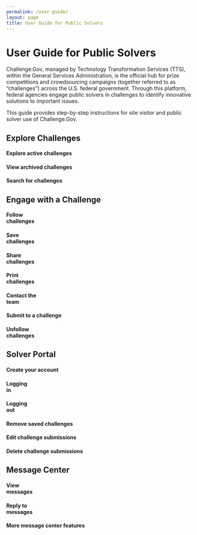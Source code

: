 ```yaml
---
permalink: /user-guide/
layout: page
title: User Guide for Public Solvers
---
```



<h1 class="text-center mb-6 font-weight-bold">User Guide for Public Solvers</h1> <!-- merged -->
<div class="grid-row"> <!-- merged -->
  <div class="grid-col"> <!-- merged -->
    <p>Challenge.Gov, managed by Technology Transformation Services (TTS), within the General Services Administration, is the official hub for prize competitions and crowdsourcing campaigns (together referred to as “challenges”) across the U.S. federal government. Through this platform, federal agencies engage public solvers in challenges to identify innovative solutions to important issues.</p> <!-- merged -->
    <p>This guide provides step-by-step instructions for site visitor and public solver use of Challenge.Gov. </p> <!-- merged -->
  </div> <!-- merged -->
</div> <!-- merged -->

<h2>Explore Challenges</h2> <!-- merged -->
<div class="grid-row grid-gap"> <!-- merged -->
  <div class="tablet:grid-col-3"> <!-- merged -->
    <div class="usa-card"><a href="{{ site.baseurl }}/user-guide/explore-active-challenges/" style="text-decoration: none !important;"> <!-- merged -->
      <div class="usa-card__body text-center"> <i class="fas fa-trophy" style="color: #fa9441;font-size: 2em; padding-bottom: 20px;" title="Explore active challenges"></i> <!-- merged -->
        <h4 class="usa-card__heading text-center user-guide-title">Explore active challenges</h4> <!-- merged -->
      </div></a> <!-- merged -->
    </div> <!-- merged -->
  </div> <!-- merged -->
  <div class="tablet:grid-col-3"> <!-- merged -->
      <div class="usa-card"> <!-- merged -->
        <div class="usa-card__body text-center"> <a href="{{ site.baseurl }}/user-guide/view-archived-challenges/" style="text-decoration: none !important;"><i class="fas fa-folder" style="color: #fa9441; font-size: 2em; padding-bottom: 20px;" title="View archived challenges"></i> <!-- merged --> 
              <h4 class="usa-card__heading text-center">View archived challenges</h4> <!-- merged -->
          </a> <!-- merged -->
      </div> <!-- merged -->
    </div> <!-- merged -->
  </div> <!-- merged -->
  <div class="tablet:grid-col-3"> <!-- merged -->
    <div class="usa-card"> <!-- merged -->
      <div class="usa-card__body text-center"> <a href="{{ site.baseurl }}/user-guide/search-for-challenges/" style="text-decoration: none !important;"><i class="fas fa-search" style="color: #fa9441; font-size: 2em; padding-bottom: 20px;" title="Search for challenges"></i> <!-- merged -->
          <h4 class="usa-card__heading text-center">Search for challenges</h4> <!-- merged -->
          </a> <!-- merged -->
      </div> <!-- merged -->
    </div> <!-- merged -->
  </div> <!-- merged -->
</div> <!-- merged -->

<h2>Engage with a Challenge</h2> <!-- merged -->
<div class="grid-row grid-gap"> <!-- merged -->
  <div class="tablet:grid-col-3"> <!-- merged -->
    <div class="usa-card"> <!-- merged -->
      <div class="usa-card__body text-center"> <a href="{{ site.baseurl }}/user-guide/follow-challenges/" style="text-decoration: none !important;"><i class="fas fa-eye" style="color: #fa9441; font-size: 2em; padding-bottom: 20px;" title="Follow challenges"></i> <!-- merged -->
        <h4 class="usa-card__heading text-center">Follow<br />challenges</h4> <!-- merged -->
        </a> </div> <!-- merged -->
    </div> <!-- merged -->
  </div> <!-- merged -->

  <div class="tablet:grid-col-3"> <!-- merged -->
    <div class="usa-card"> <!-- merged -->
      <div class="usa-card__body text-center"> <a href="{{ site.baseurl }}/user-guide/save-challenges/" style="text-decoration: none !important;"><i class="fas fa-save" style="color: #fa9441; font-size: 2em; padding-bottom: 20px;" title="Save challenges"></i>
        <h4 class="usa-card__heading text-center">Save<br />challenges</h4>
        </a> 
      </div> <!-- merged -->
    </div> <!-- merged -->
  </div> <!-- merged -->

  <div class="tablet:grid-col-3"> <!-- merged -->
    <div class="usa-card"> <!-- merged -->
      <div class="usa-card__body text-center"> <a href="{{ site.baseurl }}/user-guide/share-challenges/" style="text-decoration: none !important;"><i class="fas fa-share" style="color: #fa9441; font-size: 2em; padding-bottom: 20px;" title="Share challenges"></i>
        <h4 class="usa-card__heading text-center">Share<br />challenges</h4>
        </a> 
      </div> <!-- merged -->
    </div> <!-- merged -->
  </div> <!-- merged -->
  
  <div class="tablet:grid-col-3"> <!-- merged -->
    <div class="usa-card"> <!-- merged -->
      <div class="usa-card__body text-center"> <a href="{{ site.baseurl }}/user-guide/print-challenges/" style="text-decoration: none !important;"><i class="fas fa-print" style="color: #fa9441; font-size: 2em; padding-bottom: 20px;" title="Print challenges"></i> <!-- merged -->
        <h4 class="usa-card__heading text-center">Print<br>challenges</h4> <!-- merged -->
        </a> </div> <!-- merged -->
    </div> <!-- merged -->
  </div> <!-- merged -->

  <div class="tablet:grid-col-3"> <!-- merged -->
    <div class="usa-card"> <!-- merged -->
      <div class="usa-card__body text-center"> <a href="{{ site.baseurl }}/user-guide/contact-challenge-management/" style="text-decoration: none !important;"><i class="fas fa-envelope" style="color: #fa9441; font-size: 2em; padding-bottom: 20px;" title="Contact the team"></i>
        <h4 class="usa-card__heading text-center">Contact the<br />team</h4>
        </a> </div> <!-- merged -->
    </div> <!-- merged -->
  </div> <!-- merged -->

  <div class="tablet:grid-col-3"> <!-- merged -->
    <div class="usa-card"> <!-- merged -->
      <div class="usa-card__body text-center"> <a href="{{ site.baseurl }}/user-guide/submit-to-a-challenge/" style="text-decoration: none !important;"><i class="fas fa-keyboard" style="color: #fa9441; font-size: 2em; padding-bottom: 20px;" title="Submit to a challenge"></i>
        <h4 class="usa-card__heading text-center">Submit to a challenge</h4>
        </a> </div> <!-- merged -->
    </div> <!-- merged -->
  </div> <!-- merged -->

  <div class="tablet:grid-col-3"> <!-- merged -->
    <div class="usa-card"> <!-- merged -->
      <div class="usa-card__body text-center"> <a href="{{ site.baseurl }}/user-guide/unfollow-challenges/" style="text-decoration: none !important;"><i class="fas fa-eye-slash" style="color: #fa9441; font-size: 2em; padding-bottom: 20px;" title="Unfollow challenges"></i>
        <h4 class="usa-card__heading text-center">Unfollow<br />challenges</h4>
        </a> </div> <!-- merged -->
    </div> <!-- merged -->
  </div> <!-- merged -->
</div> <!-- merged -->

<h2>Solver Portal</h2> <!-- merged -->
<div class="grid-row grid-gap"> <!-- merged -->

  <div class="tablet:grid-col-3"> <!-- merged -->
    <div class="usa-card"> <!-- merged -->
      <div class="usa-card__body text-center"> <a href="{{ site.baseurl }}/user-guide/create-your-account/" style="text-decoration: none !important;"><i class="fas fa-user" style="color: #fa9441; font-size: 2em; padding-bottom: 20px;" title="Create your account"></i>
        <h4 class="usa-card__heading text-center">Create your account</h4>
        </a> </div> <!-- merged -->
    </div> <!-- merged -->        
  </div> <!-- merged -->

  <div class="tablet:grid-col-3"> <!-- merged -->
    <div class="usa-card"> <!-- merged -->
      <div class="usa-card__body text-center"> <a href="{{ site.baseurl }}/user-guide/log-into-solver-portal/" style="text-decoration: none !important;"><i class="fas fa-lock-open" style="color: #fa9441; font-size: 2em; padding-bottom: 20px;" title="Logging in"></i>
        <h4 class="usa-card__heading text-center">Logging<br />in</h4>
        </a> </div> <!-- merged -->
    </div> <!-- merged -->
  </div> <!-- merged -->

  <div class="tablet:grid-col-3"> <!-- merged -->
    <div class="usa-card"> <!-- merged -->
      <div class="usa-card__body text-center"> <a href="{{ site.baseurl }}/user-guide/log-out-of-solver-portal/" style="text-decoration: none !important;"><i class="fas fa-lock" style="color: #fa9441; font-size: 2em; padding-bottom: 20px;" title="Logging out"></i>
        <h4 class="usa-card__heading text-center">Logging<br />out</h4>
        </a> </div> <!-- merged -->
    </div> <!-- merged -->
  </div> <!-- merged -->

  <div class="tablet:grid-col-3"> <!-- merged -->
    <div class="usa-card"> <!-- merged -->
      <div class="usa-card__body text-center"> <a href="{{ site.baseurl }}/user-guide/remove-saved-challenges/" style="text-decoration: none !important;"><i class="fas fa-eraser" style="color: #fa9441; font-size: 2em; padding-bottom: 20px;" title="Remove saved challenges"></i>
        <h4 class="usa-card__heading text-center">Remove saved challenges</h4>
        </a> </div> <!-- merged -->
    </div> <!-- merged -->
  </div> <!-- merged -->
  
  <div class="tablet:grid-col-3"> <!-- merged -->
    <div class="usa-card"> <!-- merged -->
      <div class="usa-card__body text-center"> <a href="{{ site.baseurl }}/user-guide/edit-challenge-submissions/" style="text-decoration: none !important;"><i class="fas fa-edit" style="color: #fa9441; font-size: 2em; padding-bottom: 20px;" title="Edit challenge submissions"></i>
        <h4 class="usa-card__heading text-center">Edit challenge submissions</h4>
        </a> </div> <!-- merged -->
    </div> <!-- merged -->
  </div> <!-- merged -->

  <div class="tablet:grid-col-3"> <!-- merged -->
    <div class="usa-card"> <!-- merged -->
      <div class="usa-card__body text-center"> <a href="{{ site.baseurl }}/user-guide/delete-challenge-submissions/" style="text-decoration: none !important;"><i class="fas fa-trash" style="color: #fa9441; font-size: 2em; padding-bottom: 20px;" title="Delete challenge submissions"></i>
        <h4 class="usa-card__heading text-center">Delete challenge submissions</h4>
        </a> </div> <!-- merged -->
    </div> <!-- merged -->
  </div> <!-- merged -->  

</div> <!-- merged -->

<h2>Message Center</h2>
<div class="grid-row grid-gap"> <!-- merged -->

  <div class="tablet:grid-col-3"> <!-- merged -->
    <div class="usa-card"> <!-- merged -->
      <div class="usa-card__body text-center"> <a href="{{ site.baseurl }}/user-guide/view-messages/" style="text-decoration: none !important;"><i class="fas fa-inbox" style="color: #fa9441; font-size: 2em; padding-bottom: 20px;" title="View messages"></i>
        <h4 class="usa-card__heading text-center">View<br />messages</h4> <!-- merged -->
        </a> </div> <!-- merged -->
    </div> <!-- merged -->
  </div> <!-- merged -->

  <div class="tablet:grid-col-3"> <!-- merged -->
    <div class="usa-card"> <!-- merged -->
      <div class="usa-card__body text-center"> <a href="{{ site.baseurl }}/user-guide/reply-to-messages/" style="text-decoration: none !important;"><i class="fas fa-comments" style="color: #fa9441; font-size: 2em; padding-bottom: 20px;" title="Reply to messages"></i>
        <h4 class="usa-card__heading text-center">Reply to<br />messages</h4>
        </a> </div> <!-- merged -->
    </div> <!-- merged -->
  </div> <!-- merged -->

  <div class="tablet:grid-col-3"> <!-- merged -->
    <div class="usa-card"> <!-- merged -->
      <div class="usa-card__body text-center"> <a href="{{ site.baseurl }}/user-guide/message-center-features/" style="text-decoration: none !important;"><i class="far fa-comments" style="color: #fa9441; font-size: 2em; padding-bottom: 20px;" title="More message center features"></i>
        <h4 class="usa-card__heading text-center">More message center features</h4>
        </a> </div> <!-- merged -->
    </div> <!-- merged -->
  </div> <!-- merged -->

</div> <!-- merged -->
